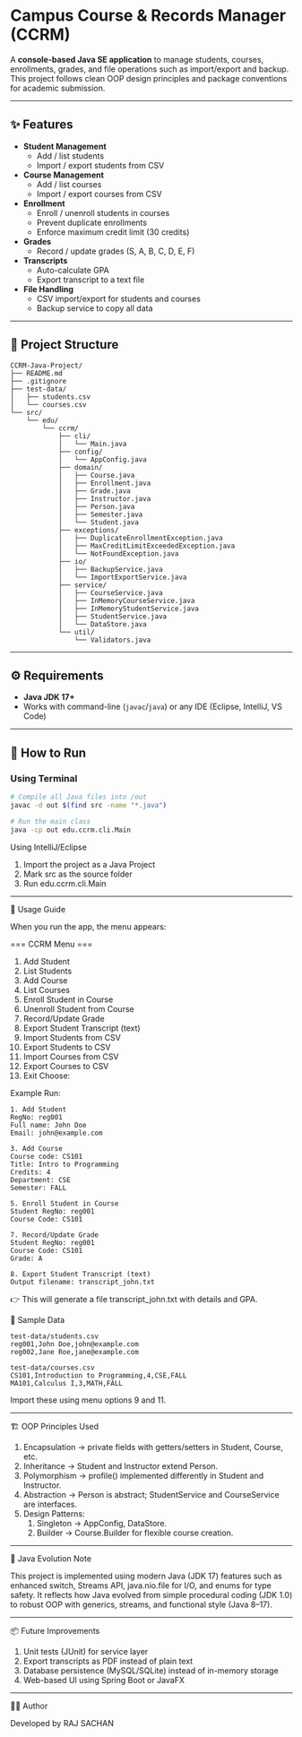 # Campus Course & Records Manager (CCRM)

A **console-based Java SE application** to manage students, courses, enrollments, grades, and file operations such as import/export and backup.  
This project follows clean OOP design principles and package conventions for academic submission.

---

## ✨ Features

- **Student Management**
  - Add / list students
  - Import / export students from CSV
- **Course Management**
  - Add / list courses
  - Import / export courses from CSV
- **Enrollment**
  - Enroll / unenroll students in courses
  - Prevent duplicate enrollments
  - Enforce maximum credit limit (30 credits)
- **Grades**
  - Record / update grades (S, A, B, C, D, E, F)
- **Transcripts**
  - Auto-calculate GPA
  - Export transcript to a text file
- **File Handling**
  - CSV import/export for students and courses
  - Backup service to copy all data

---

## 📂 Project Structure

```
CCRM-Java-Project/
├── README.md
├── .gitignore
├── test-data/
│   ├── students.csv
│   └── courses.csv
└── src/
    └── edu/
        └── ccrm/
            ├── cli/
            │   └── Main.java
            ├── config/
            │   └── AppConfig.java
            ├── domain/
            │   ├── Course.java
            │   ├── Enrollment.java
            │   ├── Grade.java
            │   ├── Instructor.java
            │   ├── Person.java
            │   ├── Semester.java
            │   └── Student.java
            ├── exceptions/
            │   ├── DuplicateEnrollmentException.java
            │   ├── MaxCreditLimitExceededException.java
            │   └── NotFoundException.java
            ├── io/
            │   ├── BackupService.java
            │   └── ImportExportService.java
            ├── service/
            │   ├── CourseService.java
            │   ├── InMemoryCourseService.java
            │   ├── InMemoryStudentService.java
            │   ├── StudentService.java
            │   └── DataStore.java
            └── util/
                └── Validators.java

```

---

## ⚙️ Requirements

- **Java JDK 17+**
- Works with command-line (`javac`/`java`) or any IDE (Eclipse, IntelliJ, VS Code)

---

## 🚀 How to Run

### Using Terminal
```bash
# Compile all Java files into /out
javac -d out $(find src -name "*.java")

# Run the main class
java -cp out edu.ccrm.cli.Main
```

Using IntelliJ/Eclipse

1. Import the project as a Java Project
2. Mark src as the source folder
3. Run edu.ccrm.cli.Main

---

📖 Usage Guide

When you run the app, the menu appears:

=== CCRM Menu ===
1. Add Student
2. List Students
3. Add Course
4. List Courses
5. Enroll Student in Course
6. Unenroll Student from Course
7. Record/Update Grade
8. Export Student Transcript (text)
9. Import Students from CSV
10. Export Students to CSV
11. Import Courses from CSV
12. Export Courses to CSV
0. Exit
Choose:

Example Run:
```
1. Add Student
RegNo: reg001
Full name: John Doe
Email: john@example.com

3. Add Course
Course code: CS101
Title: Intro to Programming
Credits: 4
Department: CSE
Semester: FALL

5. Enroll Student in Course
Student RegNo: reg001
Course Code: CS101

7. Record/Update Grade
Student RegNo: reg001
Course Code: CS101
Grade: A

8. Export Student Transcript (text)
Output filename: transcript_john.txt
```
👉 This will generate a file transcript_john.txt with details and GPA.

🧪 Sample Data
```
test-data/students.csv
reg001,John Doe,john@example.com
reg002,Jane Roe,jane@example.com

test-data/courses.csv
CS101,Introduction to Programming,4,CSE,FALL
MA101,Calculus I,3,MATH,FALL

```

Import these using menu options 9 and 11.

---


🏗️ OOP Principles Used

1. Encapsulation → private fields with getters/setters in Student, Course, etc.
2. Inheritance → Student and Instructor extend Person.
3. Polymorphism → profile() implemented differently in Student and Instructor.
4. Abstraction → Person is abstract; StudentService and CourseService are interfaces.
5. Design Patterns:
     1. Singleton → AppConfig, DataStore.
     2. Builder → Course.Builder for flexible course creation.

---

📜 Java Evolution Note

This project is implemented using modern Java (JDK 17) features such as enhanced switch, Streams API, java.nio.file for I/O, and enums for type safety.
It reflects how Java evolved from simple procedural coding (JDK 1.0) to robust OOP with generics, streams, and functional style (Java 8–17).

---

📦 Future Improvements

1. Unit tests (JUnit) for service layer
2. Export transcripts as PDF instead of plain text
3. Database persistence (MySQL/SQLite) instead of in-memory storage
4. Web-based UI using Spring Boot or JavaFX

---

👨‍💻 Author

Developed by RAJ SACHAN
